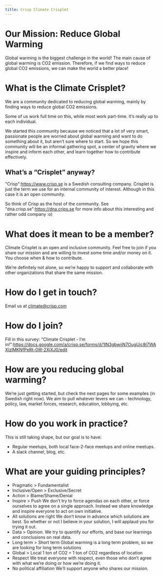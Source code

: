 ```yaml
---
title: Crisp Climate Crisplet
---
```

# Our Mission: Reduce Global Warming

Global warming is the biggest challenge in the world!
The main cause of global warming is CO2 emission.
Therefore, if we find ways to reduce global CO2 emissions, we can make the world a better place!

# What is the Climate Crisplet?

We are a community dedicated to reducing global warming, mainly by finding ways to reduce global CO2 emissions.

Some of us work full time on this, while most work part-time. It’s really up to each individual.

We started this community because we noticed that a lot of very smart, passionate people are worried about global warming and want to do something about it, but aren’t sure where to start. So we hope this community will be an informal gathering spot, a center of gravity where we inspire and inform each other, and learn together how to contribute effectively.

## What’s a “Crisplet” anyway?

"Crisp":https://www.crisp.se is a Swedish consulting company. Crisplet is just the term we use for an internal community of interest. Although in this case it is an open community.

So think of Crisp as the host of the community. See "dna.crisp.se":https://dna.crips.se for more info about this interesting and rather odd company :o)

# What does it mean to be a member?

Climate Crisplet is an open and inclusive community. Feel free to join if you share our mission and are willing to invest some time and/or money on it. You choose when & how to contribute.

We’re definitely not alone, so we’re happy to support and collaborate with other organizations that share the same mission.

# How do I get in touch?

Email us at climate@crisp.com

# How do I join?

Fill in this survey: "Climate Crisplet - I’m in!":https://docs.google.com/a/crisp.se/forms/d/1lN3gbwiiN7OugUjc8I7WAXlzlMKNfPeRt-0W-2XjXJ0/edit

# How are you reducing global warming?

We’re just getting started, but check the next pages for some examples (in Swedish right now). We aim to pull whatever levers we can - technology, policy, law, market forces, research, education, lobbying, etc.

# How do you work in practice?

This is still taking shape, but our goal is to have:
 - Regular meetups, both local face-2-face meetups and online meetups.
 - A slack channel, blog, etc.

# What are your guiding principles?

 - Pragmatic > Fundamentalist
 - Inclusive/Open > Exclusive/Secret
 - Action > Blame/Shame/Denial
 - Inspire > Push
    We don’t try to force agendas on each other, or force ourselves to agree on a single approach. Instead we share knowledge and inspire everyone to act on own initiative.
 - All solutions are right
   We don’t know in advance which solutions are best. So whether or not I believe in your solution, I will applaud you for trying it out.
 - Data > Opinion.
    We try to quantify our efforts, and base our learnings and conclusions on real data.
 - Long term > Short term
    Global warming is a long term problem, so we are looking for long term solutions
 - Global > Local
   1 ton of CO2 = 1 ton of CO2 regardless of location
 - Respect
   We treat everyone with respect, even those who don’t agree with what we’re doing or how we’re doing it.
 - No political affiliation
   We’ll support anyone who shares our mission.

